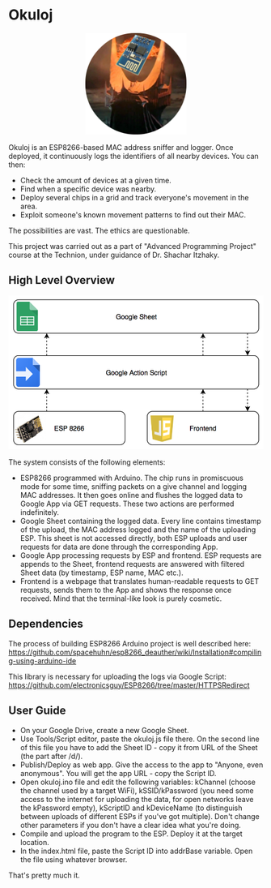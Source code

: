 # Okuloj

<p align="center"><img src="https://raw.githubusercontent.com/0x19c0/Okuloj/master/okuloj.png" width="200"></p>

Okuloj is an ESP8266-based MAC address sniffer and logger. Once deployed, it continuously logs the identifiers of all nearby devices. You can then:  
  * Check the amount of devices at a given time.
  * Find when a specific device was nearby.
  * Deploy several chips in a grid and track everyone's movement in the area.
  * Exploit someone's known movement patterns to find out their MAC.  

The possibilities are vast. The ethics are questionable.  

This project was carried out as a part of "Advanced Programming Project" course at the Technion, under guidance of Dr. Shachar Itzhaky.

## High Level Overview

<p align="center"><img src="https://raw.githubusercontent.com/0x19c0/Okuloj/master/overview.png"></p>

The system consists of the following elements:
  * ESP8266 programmed with Arduino. The chip runs in promiscuous mode for some time, sniffing packets on a give channel and logging MAC addresses. It then goes online and flushes the logged data to Google App via GET requests. These two actions are performed indefinitely.
  * Google Sheet containing the logged data. Every line contains timestamp of the upload, the MAC address logged and the name of the uploading ESP. This sheet is not accessed directly, both ESP uploads and user requests for data are done through the corresponding App.
  * Google App processing requests by ESP and frontend. ESP requests are appends to the Sheet, frontend requests are answered with filtered Sheet data (by timestamp, ESP name, MAC etc.).
  * Frontend is a webpage that translates human-readable requests to GET requests, sends them to the App and shows the response once received. Mind that the terminal-like look is purely cosmetic.

## Dependencies

The process of building ESP8266 Arduino project is well described here:  
https://github.com/spacehuhn/esp8266_deauther/wiki/Installation#compiling-using-arduino-ide

This library is necessary for uploading the logs via Google Script:  
https://github.com/electronicsguy/ESP8266/tree/master/HTTPSRedirect

## User Guide

  * On your Google Drive, create a new Google Sheet.
  * Use Tools/Script editor, paste the okuloj.js file there. On the second line of this file you have to add the Sheet ID - copy it from URL of the Sheet (the part after /d/).
  * Publish/Deploy as web app. Give the access to the app to "Anyone, even anonymous". You will get the app URL - copy the Script ID.
  * Open okuloj.ino file and edit the following variables: kChannel (choose the channel used by a target WiFi), kSSID/kPassword (you need some access to the internet for uploading the data, for open networks leave the kPassword empty), kScriptID and kDeviceName (to distinguish between uploads of different ESPs if you've got multiple). Don't change other parameters if you don't have a clear idea what you're doing.
  * Compile and upload the program to the ESP. Deploy it at the target location.
  * In the index.html file, paste the Script ID into addrBase variable. Open the file using whatever browser.  

That's pretty much it.